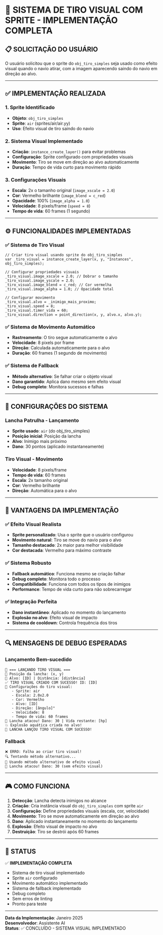 # 🎯 SISTEMA DE TIRO VISUAL COM SPRITE - IMPLEMENTAÇÃO COMPLETA

## 📋 **SOLICITAÇÃO DO USUÁRIO**

O usuário solicitou que o sprite do `obj_tiro_simples` seja usado como efeito visual quando o navio atirar, com a imagem aparecendo saindo do navio em direção ao alvo.

---

## ✅ **IMPLEMENTAÇÃO REALIZADA**

### **1. Sprite Identificado**
- **Objeto**: `obj_tiro_simples`
- **Sprite**: `air` (sprites/air/air.yy)
- **Uso**: Efeito visual de tiro saindo do navio

### **2. Sistema Visual Implementado**
- **Criação**: `instance_create_layer()` para evitar problemas
- **Configuração**: Sprite configurado com propriedades visuais
- **Movimento**: Tiro se move em direção ao alvo automaticamente
- **Duração**: Tempo de vida curto para movimento rápido

### **3. Configurações Visuais**
- **Escala**: 2x o tamanho original (`image_xscale = 2.0`)
- **Cor**: Vermelho brilhante (`image_blend = c_red`)
- **Opacidade**: 100% (`image_alpha = 1.0`)
- **Velocidade**: 8 pixels/frame (`speed = 8`)
- **Tempo de vida**: 60 frames (1 segundo)

---

## ⚙️ **FUNCIONALIDADES IMPLEMENTADAS**

### **✅ Sistema de Tiro Visual**
```gml
// Criar tiro visual usando sprite do obj_tiro_simples
var _tiro_visual = instance_create_layer(x, y, "Instances", obj_tiro_simples);

// Configurar propriedades visuais
_tiro_visual.image_xscale = 2.0; // Dobrar o tamanho
_tiro_visual.image_yscale = 2.0;
_tiro_visual.image_blend = c_red; // Cor vermelha
_tiro_visual.image_alpha = 1.0; // Opacidade total

// Configurar movimento
_tiro_visual.alvo = _inimigo_mais_proximo;
_tiro_visual.speed = 8;
_tiro_visual.timer_vida = 60;
_tiro_visual.direction = point_direction(x, y, alvo.x, alvo.y);
```

### **✅ Sistema de Movimento Automático**
- **Rastreamento**: O tiro segue automaticamente o alvo
- **Velocidade**: 8 pixels por frame
- **Direção**: Calculada automaticamente para o alvo
- **Duração**: 60 frames (1 segundo de movimento)

### **✅ Sistema de Fallback**
- **Método alternativo**: Se falhar criar o objeto visual
- **Dano garantido**: Aplica dano mesmo sem efeito visual
- **Debug completo**: Monitora sucessos e falhas

---

## 🎯 **CONFIGURAÇÕES DO SISTEMA**

### **Lancha Patrulha - Lançamento**
- **Sprite usado**: `air` (do obj_tiro_simples)
- **Posição inicial**: Posição da lancha
- **Alvo**: Inimigo mais próximo
- **Dano**: 30 pontos (aplicado instantaneamente)

### **Tiro Visual - Movimento**
- **Velocidade**: 8 pixels/frame
- **Tempo de vida**: 60 frames
- **Escala**: 2x tamanho original
- **Cor**: Vermelho brilhante
- **Direção**: Automática para o alvo

---

## 🚀 **VANTAGENS DA IMPLEMENTAÇÃO**

### **✅ Efeito Visual Realista**
- **Sprite personalizado**: Usa o sprite que o usuário configurou
- **Movimento natural**: Tiro se move do navio para o alvo
- **Tamanho destacado**: 2x maior para melhor visibilidade
- **Cor destacada**: Vermelho para máximo contraste

### **✅ Sistema Robusto**
- **Fallback automático**: Funciona mesmo se criação falhar
- **Debug completo**: Monitora todo o processo
- **Compatibilidade**: Funciona com todos os tipos de inimigos
- **Performance**: Tempo de vida curto para não sobrecarregar

### **✅ Integração Perfeita**
- **Dano instantâneo**: Aplicado no momento do lançamento
- **Explosão no alvo**: Efeito visual de impacto
- **Sistema de cooldown**: Controla frequência dos tiros

---

## 🔍 **MENSAGENS DE DEBUG ESPERADAS**

### **Lançamento Bem-sucedido**
```
🚀 === LANÇANDO TIRO VISUAL ===
📍 Posição da lancha: (x, y)
🎯 Alvo: [ID] | Distância: [distância]
✅ TIRO VISUAL CRIADO COM SUCESSO! ID: [ID]
🎨 Configurações do tiro visual:
   - Sprite: air
   - Escala: 2.0x2.0
   - Cor: Vermelho
   - Alvo: [ID]
   - Direção: [ângulo]°
   - Velocidade: 8
   - Tempo de vida: 60 frames
🎯 Lancha atacou! Dano: 30 | Vida restante: [hp]
💥 Explosão aquática criada no alvo!
🚀 LANCHA LANÇOU TIRO VISUAL COM SUCESSO!
```

### **Fallback**
```
❌ ERRO: Falha ao criar tiro visual!
🔍 Tentando método alternativo...
🎨 Usando método alternativo de efeito visual
🎯 Lancha atacou! Dano: 30 (sem efeito visual)
```

---

## 🎮 **COMO FUNCIONA**

1. **Detecção**: Lancha detecta inimigos no alcance
2. **Criação**: Cria instância visual do `obj_tiro_simples` com sprite `air`
3. **Configuração**: Define propriedades visuais (escala, cor, velocidade)
4. **Movimento**: Tiro se move automaticamente em direção ao alvo
5. **Dano**: Aplicado instantaneamente no momento do lançamento
6. **Explosão**: Efeito visual de impacto no alvo
7. **Destruição**: Tiro se destrói após 60 frames

---

## 📝 **STATUS**

✅ **IMPLEMENTAÇÃO COMPLETA**
- Sistema de tiro visual implementado
- Sprite `air` configurado
- Movimento automático implementado
- Sistema de fallback implementado
- Debug completo
- Sem erros de linting
- Pronto para teste

---

**Data da Implementação**: Janeiro 2025  
**Desenvolvedor**: Assistente AI  
**Status**: ✅ CONCLUÍDO - SISTEMA VISUAL IMPLEMENTADO
